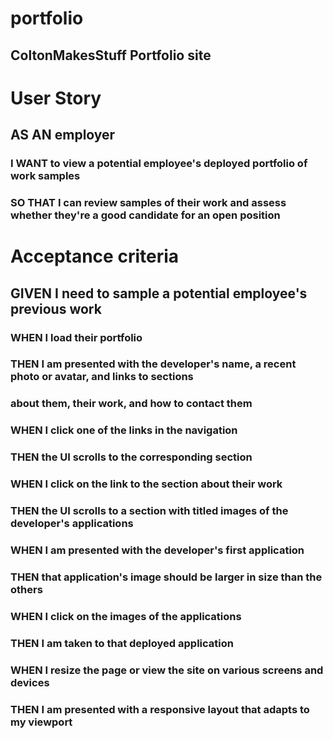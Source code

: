 # portfolio
## ColtonMakesStuff Portfolio site

# User Story

## AS AN employer
### I WANT to view a potential employee's deployed portfolio of work samples
### SO THAT I can review samples of their work and assess whether they're a good candidate for an open position
# Acceptance criteria

## GIVEN I need to sample a potential employee's previous work
### WHEN I load their portfolio
### THEN I am presented with the developer's name, a recent photo or avatar, and links to sections 
### about them, their work, and how to contact them
### WHEN I click one of the links in the navigation
### THEN the UI scrolls to the corresponding section
### WHEN I click on the link to the section about their work
### THEN the UI scrolls to a section with titled images of the developer's applications
### WHEN I am presented with the developer's first application
### THEN that application's image should be larger in size than the others
### WHEN I click on the images of the applications
### THEN I am taken to that deployed application
### WHEN I resize the page or view the site on various screens and devices
### THEN I am presented with a responsive layout that adapts to my viewport